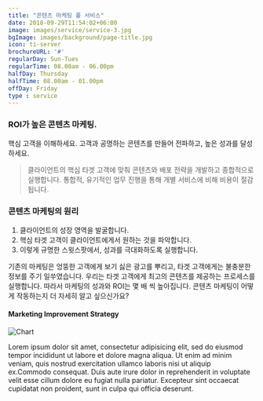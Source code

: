 ```yaml
---
title: "콘텐츠 마케팅 풀 서비스"
date: 2018-09-29T11:54:02+06:00
image: images/service/service-3.jpg
bgImage: images/background/page-title.jpg
icon: ti-server
brochureURL: '#'
regularDay: Sun-Tues
regularTime: 08.00am - 06.00pm
halfDay: Thursday
halfTime: 08.00am - 01.00pm
offDay: Friday
type : service
---
```


### ROI가 높은 콘텐츠 마케팅. 

핵심 고객을 이해하세요. 고객과 공명하는 콘텐츠를 만들어 전파하고, 높은 성과를 달성하세요. 

>클라이언트의 핵심 타겟 고객에 맞춰 콘텐츠와 배포 전략을 개발하고 종합적으로 실행합니다. 통합적, 유기적인 업무 진행을 통해 개별 서비스에 비해 비용이 절감됩니다. <!--more-->

### 콘텐츠 마케팅의 원리

1. 클라이언트의 성장 영역을 발굴합니다. 
2. 핵심 타겟 고객이 클라이언트에게서 원하는 것을 파악합니다. 
3. 이렇게 규명한 스윗스팟에서, 성과를 극대화하도록 실행합니다. 

기존의 마케팅은 엉뚱한 고객에게 보기 싫은 광고를 뿌리고, 타겟 고객에게는 불충분한 정보를 주기 일쑤였습니다. 
우리는 타겟 고객에게 최고의 콘텐츠를 제공하는 프로세스를 실행합니다. 따라서 마케팅의 성과와 ROI는 몇 배 씩 높아집니다. 
콘텐츠 마케팅이 어떻게 작동하는지 더 자세히 알고 싶으신가요?

#### Marketing Improvement Strategy

![Chart](../../images/service/service-chart.jpg)

Lorem ipsum dolor sit amet, consectetur adipisicing elit, sed do eiusmod tempor incididunt ut labore et dolore magna aliqua. Ut enim ad minim veniam, quis nostrud exercitation ullamco laboris nisi ut aliquip ex.Commodo consequat. Duis aute irure dolor in reprehenderit in voluptate velit esse cillum dolore eu fugiat nulla pariatur. Excepteur sint occaecat cupidatat non proident, sunt in culpa qui officia deserunt.

